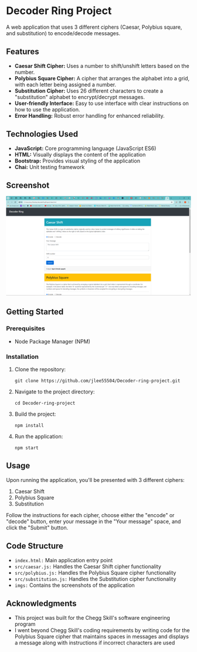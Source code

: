 # Decoder Ring Project

A web application that uses 3 different ciphers (Caesar, Polybius square, and substitution) to encode/decode messages.

## Features

 - **Caesar Shift Cipher:** Uses a number to shift/unshift letters based on the number.
 - **Polybius Square Cipher:** A cipher that arranges the alphabet into a grid, with each letter being assigned a number.
 - **Substitution Cipher:** Uses 26 different characters to create a "substitution" alphabet to encrypt/decrypt messages.
 - **User-friendly Interface:** Easy to use interface with clear instructions on how to use the application.
 - **Error Handling:** Robust error handling for enhanced reliability.

## Technologies Used

  * **JavaScript:** Core programming language (JavaScript ES6)
  * **HTML:** Visually displays the content of the application
  * **Bootstrap:** Provides visual styling of the application
  * **Chai:** Unit testing framework

## Screenshot

![Alt text](https://github.com/jlee55504/Decoder-ring-project/blob/main/imgs/Caesar%20cipher%20image.png?raw=true "The Caesar cipher")

## Getting Started

### Prerequisites

 - Node Package Manager (NPM)

 ### Installation
 
  1. Clone the repository:
     ```
     git clone https://github.com/jlee55504/Decoder-ring-project.git
     ```
  2. Navigate to the project directory:
     ```
     cd Decoder-ring-project
     ```
  3. Build the project:
     ```
     npm install
     ```
  4. Run the application:
     ```
     npm start
     ```

## Usage

Upon running the application, you'll be presented with 3 different ciphers:
 1. Caesar Shift
 2. Polybius Square
 3. Substitution

Follow the instructions for each cipher, choose either the "encode" or "decode" button, enter your message in the "Your message" space, and click the "Submit" button. 

## Code Structure

 - ``index.html:`` Main application entry point
 - ``src/caesar.js:`` Handles the Caesar Shift cipher functionality
 - ``src/polybius.js:`` Handles the Polybius Square cipher functionality
 - ``src/substitution.js:`` Handles the Substitution cipher functionality
 - ``imgs:`` Contains the screenshots of the application

## Acknowledgments

 - This project was built for the Chegg Skill's software engineering program
 - I went beyond Chegg Skill's coding requirements by writing code for the 
 Polybius Square cipher that maintains spaces in messages and displays a message
  along with instructions if incorrect characters are used
